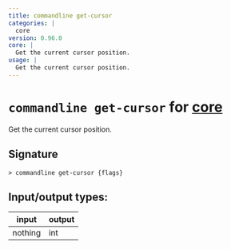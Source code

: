 ```yaml
---
title: commandline get-cursor
categories: |
  core
version: 0.96.0
core: |
  Get the current cursor position.
usage: |
  Get the current cursor position.
---
```

<!-- This file is automatically generated. Please edit the command in https://github.com/nushell/nushell instead. -->

# `commandline get-cursor` for [core](/commands/categories/core.md)

<div class='command-title'>Get the current cursor position.</div>

## Signature

```> commandline get-cursor {flags} ```


## Input/output types:

| input   | output |
| ------- | ------ |
| nothing | int    |

